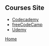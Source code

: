 ## Courses Site

- [Codecademy][1]
- [freeCodeCamp][2]
- [Udemy][3]

[Home](../README.md)

[1]:https://www.codecademy.com/catalog/subject/programming
[2]:https://www.freecodecamp.org/
[3]:https://www.udemy.com/
